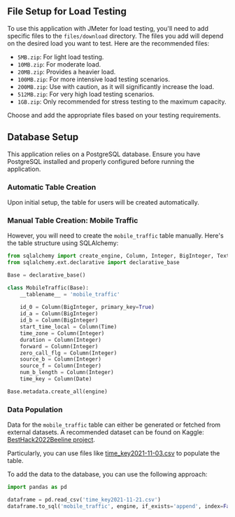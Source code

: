 ## File Setup for Load Testing

To use this application with JMeter for load testing, you'll need to add specific files to the `files/download` directory. The files you add will depend on the desired load you want to test. Here are the recommended files:

- `5MB.zip`: For light load testing.
- `10MB.zip`: For moderate load.
- `20MB.zip`: Provides a heavier load.
- `100MB.zip`: For more intensive load testing scenarios.
- `200MB.zip`: Use with caution, as it will significantly increase the load.
- `512MB.zip`: For very high load testing scenarios.
- `1GB.zip`: Only recommended for stress testing to the maximum capacity.

Choose and add the appropriate files based on your testing requirements.

## Database Setup

This application relies on a PostgreSQL database. Ensure you have PostgreSQL installed and properly configured before running the application.

### Automatic Table Creation

Upon initial setup, the table for users will be created automatically.

### Manual Table Creation: Mobile Traffic

However, you will need to create the `mobile_traffic` table manually. Here's the table structure using SQLAlchemy:

```python
from sqlalchemy import create_engine, Column, Integer, BigInteger, Text, Date, Time, String, ForeignKey, MetaData
from sqlalchemy.ext.declarative import declarative_base

Base = declarative_base()

class MobileTraffic(Base):
    __tablename__ = 'mobile_traffic'
    
    id_0 = Column(BigInteger, primary_key=True)
    id_a = Column(BigInteger)
    id_b = Column(BigInteger)
    start_time_local = Column(Time)
    time_zone = Column(Integer)
    duration = Column(Integer)
    forward = Column(Integer)
    zero_call_flg = Column(Integer)
    source_b = Column(Integer)
    source_f = Column(Integer)
    num_b_length = Column(Integer)
    time_key = Column(Date)

Base.metadata.create_all(engine)
```

### Data Population

Data for the `mobile_traffic` table can either be generated or fetched from external datasets. A recommended dataset can be found on Kaggle: [BestHack2022Beeline project](https://www.kaggle.com/datasets/sweetpunk/besthack2022beeline).

Particularly, you can use files like [time_key2021-11-03.csv](https://www.kaggle.com/datasets/sweetpunk/besthack2022beeline?select=time_key2021-11-03.csv) to populate the table.

To add the data to the database, you can use the following approach:

```python
import pandas as pd

dataframe = pd.read_csv('time_key2021-11-21.csv')
dataframe.to_sql('mobile_traffic', engine, if_exists='append', index=False, method='multi', chunksize=10000)
```

